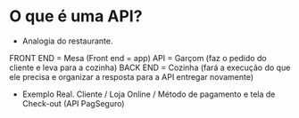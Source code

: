 # O que é uma API?
- Analogia do restaurante.

FRONT END = Mesa (Front end = app)
API       = Garçom (faz o pedido do cliente e leva para a cozinha)
BACK END  = Cozinha (fará a execução do que ele precisa e organizar a resposta para a API entregar novamente)


- Exemplo Real.
Cliente / Loja Online / Método de pagamento e tela de Check-out (API PagSeguro)